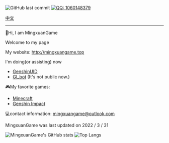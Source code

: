![GitHub last commit](https://img.shields.io/github/last-commit/MingxuanGame/MingxuanGame)
[![QQ: 1060148379](https://img.shields.io/badge/QQ-1060148379-blue)](tencent://AddContact/?fromId=45&fromSubId=1&subcmd=all&uin=1060148379&website=www.oicqzone.com)

[中文](zh_cn.md)

------


👏Hi, I am MingxuanGame

Welcome to my page

My website: http://mingxuangame.top


I'm doing(or assisting) now

* [GenshinUID](https://github.com/KimigaiiWuyi/GenshinUID)
* [GI_bot](https://github.com/Genshin-Bots/GI_bot) (It's not public now.)


🎮My favorite games:
* [Minecraft](https://minecraft.net)
* [Genshin Impact](https://genshin.hoyoverse.com/)


💻contact information: mingxuangame@outlook.com


MingxuanGame was last updated on 2022 / 3 / 31

![MingxuanGame's GitHub stats](https://github-readme-stats.vercel.app/api?username=MingxuanGame)
![Top Langs](https://github-readme-stats.vercel.app/api/top-langs/?username=MingxuanGame)

